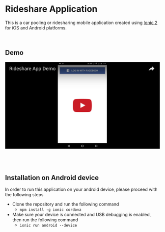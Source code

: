 Rideshare Application
===================
This is a car pooling or ridesharing mobile application created using [Ionic 2](http://ionicframework.com/docs/) for iOS and Android platforms.

<br>

## Demo

[![IMAGE ALT TEXT HERE](./resources/video.png)](https://youtu.be/QnSwMJLtW6Q)

<br><br>

## Installation on Android device 

In order to run this application on your android device, please proceed with the following steps

- Clone the repository and run the following command
    - `npm install -g ionic cordova`
- Make sure your device is connected and USB debugging is enabled, then run the following command
    - `ionic run android --device`